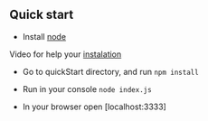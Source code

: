 ## Quick start

- Install [node](https://nodejs.org/en/)

Video for help your [instalation](https://docs.npmjs.com/getting-started/installing-node)

- Go to quickStart directory, and run `npm install`

- Run in your console `node index.js`

- In your browser open [localhost:3333]